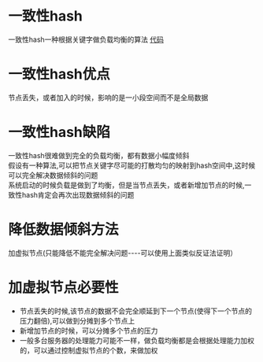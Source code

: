 # 一致性hash
  一致性hash一种根据关键字做负载均衡的算法 [代码](https://github.com/Jaskey/ConsistentHash)
  
# 一致性hash优点
  节点丢失，或者加入的时候，影响的是一小段空间而不是全局数据
  
# 一致性hash缺陷
  一致性hash很难做到完全的负载均衡，都有数据小幅度倾斜<br>
  假设有一种算法,可以把节点关键字尽可能的打散均匀的映射到hash空间中,这时候可以完全解决数据倾斜的问题<br>
  系统启动的时候负载是做到了均衡，但是当节点丢失，或者新增加节点的时候,一致性hash肯定会再次出现数据倾斜的问题

# 降低数据倾斜方法
  加虚拟节点(只能降低不能完全解决问题----可以使用上面类似反证法证明）

# 加虚拟节点必要性
* 节点丢失的时候,该节点的数据不会完全顺延到下一个节点(使得下一个节点的压力翻倍),可以做到分摊到多个节点上
* 新增加节点的时候，可以分摊多个节点的压力
* 一般多台服务器的处理能力可能不一样，做负载均衡都是会根据处理能力加权的，可以通过控制虚拟节点的个数，来做加权
  
